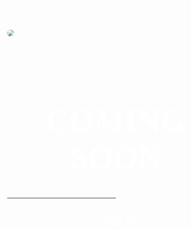 <html>
<head><title>Apocalypse</title>
<meta name="viewport" content="width=device-width, initial-scale=1.0">
</head>
<style>
body{
background-image: url("images (1).jpg");
background-size: cover;
background-repeat: no-repeat;
font-family: 'Alfa Slab One', cursive;
}
a{
text-decoration: none;
color: white;
}
p{
right: 30px;
top: 30px;
color: white;
font-size: 30px;
}
h1{
font-weight: bold;
text-align: center;
top: 500%;
color: white;
font-size: 75px;
}
footer{
top: 100%;
text-decoration: none;
color: white;
position: absolute;
}
h3{
font-size: 24px;
color: white;
font-weight: bold;
text-align: center;
}
hr{ 
height: 1px;
}
img{
 border-radius: 30px;
}
</style>
<body>
<P>LOGO</P>
<img src="download.png" />
<br />
<br />
<br />

<br />
<h1>COMING SOON</h1>
<hr  width="50%" />
<h3>35 days left</h3>
</body>
<footer>Powered by <a href="maggiesera.html">MAGGIESERA</a></footer>
</html>
